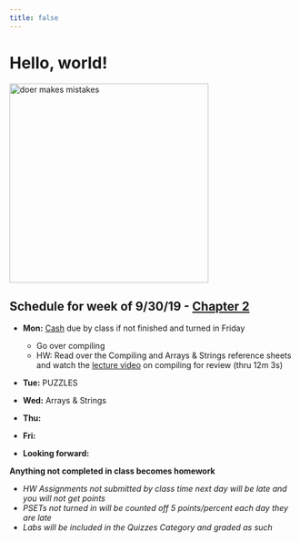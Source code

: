 ```yaml
---
title: false
---
```


# Hello, world!

<img src="https://pbs.twimg.com/media/DpkBAHyXUAAZgbi.jpg" alt="doer makes mistakes" height="350">

## Schedule for week of 9/30/19 - [Chapter 2](curriculum/2)

  - **Mon:** [Cash](https://docs.cs50.net/2019/ap/problems/cash/cash.html) due by class if not finished and turned in Friday
    - Go over compiling
    - HW: Read over the Compiling and Arrays & Strings reference sheets and watch the [lecture video](https://video.cs50.net/2018/fall/lectures/2?t=0m53s) on compiling for review (thru 12m 3s)
  - **Tue:** PUZZLES
  - **Wed:** Arrays & Strings
  - **Thu:** 
  - **Fri:** 

  - **Looking forward:** 

**Anything not completed in class becomes homework**
  - *HW Assignments not submitted by class time next day will be late and you will not get points*
  - *PSETs not turned in will be counted off 5 points/percent each day they are late*
  - *Labs will be included in the Quizzes Category and graded as such*

<!-- This is CS50 AP, Harvard University's introduction to the intellectual enterprises of computer science and the art of programming for students in high school, which satisfies the College Board's AP CS Principles curriculum framework.

<iframe src="https://www.youtube.com/embed/tZxLMIk_SaY?playlist=GAB6Gm7pTTA"></iframe> -->
